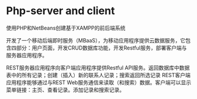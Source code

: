 # Php-server and client
使用PHP和NetBeans创建基于XAMPP的前后端系统

开发了一个移动后端即时服务（MBaaS），为移动应用程序提供云数据服务，它包含四部分：用户页面，开发CRUD数据库功能，开发Restful服务，部署客户端与服务器应用程序。

REST服务器应用程序向客户端应用程序提供Restful API服务。返回数据库中数据表中的所有记录；创建（插入）新的联系人记录；搜索返回所选记录
REST客户端应用程序能够通过与REST Web服务通信来读取（和搜索）数据。客户端可以显示菜单链接：主页、查看记录。添加记录和搜索记录。
